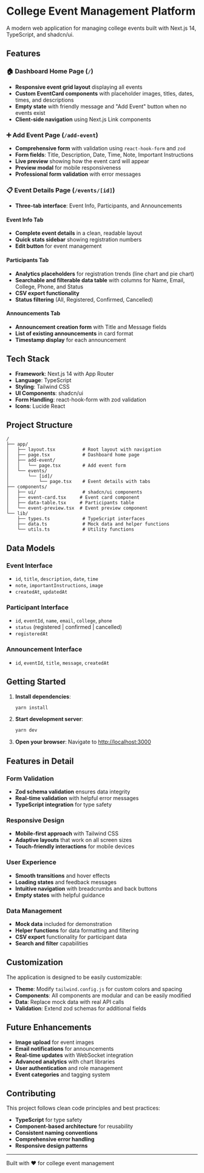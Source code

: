 # College Event Management Platform

A modern web application for managing college events built with Next.js 14, TypeScript, and shadcn/ui.

## Features

### 🏠 Dashboard Home Page (`/`)

- **Responsive event grid layout** displaying all events
- **Custom EventCard components** with placeholder images, titles, dates, times, and descriptions
- **Empty state** with friendly message and "Add Event" button when no events exist
- **Client-side navigation** using Next.js Link components

### ➕ Add Event Page (`/add-event`)

- **Comprehensive form** with validation using `react-hook-form` and `zod`
- **Form fields**: Title, Description, Date, Time, Note, Important Instructions
- **Live preview** showing how the event card will appear
- **Preview modal** for mobile responsiveness
- **Professional form validation** with error messages

### 📋 Event Details Page (`/events/[id]`)

- **Three-tab interface**: Event Info, Participants, and Announcements

#### Event Info Tab

- **Complete event details** in a clean, readable layout
- **Quick stats sidebar** showing registration numbers
- **Edit button** for event management

#### Participants Tab

- **Analytics placeholders** for registration trends (line chart and pie chart)
- **Searchable and filterable data table** with columns for Name, Email, College, Phone, and Status
- **CSV export functionality**
- **Status filtering** (All, Registered, Confirmed, Cancelled)

#### Announcements Tab

- **Announcement creation form** with Title and Message fields
- **List of existing announcements** in card format
- **Timestamp display** for each announcement

## Tech Stack

- **Framework**: Next.js 14 with App Router
- **Language**: TypeScript
- **Styling**: Tailwind CSS
- **UI Components**: shadcn/ui
- **Form Handling**: react-hook-form with zod validation
- **Icons**: Lucide React

## Project Structure

```
/
├── app/
│   ├── layout.tsx          # Root layout with navigation
│   ├── page.tsx            # Dashboard home page
│   ├── add-event/
│   │   └── page.tsx        # Add event form
│   └── events/
│       └── [id]/
│           └── page.tsx    # Event details with tabs
├── components/
│   ├── ui/                 # shadcn/ui components
│   ├── event-card.tsx     # Event card component
│   ├── data-table.tsx     # Participants table
│   └── event-preview.tsx  # Event preview component
└── lib/
    ├── types.ts            # TypeScript interfaces
    ├── data.ts             # Mock data and helper functions
    └── utils.ts            # Utility functions
```

## Data Models

### Event Interface

- `id`, `title`, `description`, `date`, `time`
- `note`, `importantInstructions`, `image`
- `createdAt`, `updatedAt`

### Participant Interface

- `id`, `eventId`, `name`, `email`, `college`, `phone`
- `status` (registered | confirmed | cancelled)
- `registeredAt`

### Announcement Interface

- `id`, `eventId`, `title`, `message`, `createdAt`

## Getting Started

1. **Install dependencies**:

   ```bash
   yarn install
   ```

2. **Start development server**:

   ```bash
   yarn dev
   ```

3. **Open your browser**:
   Navigate to [http://localhost:3000](http://localhost:3000)

## Features in Detail

### Form Validation

- **Zod schema validation** ensures data integrity
- **Real-time validation** with helpful error messages
- **TypeScript integration** for type safety

### Responsive Design

- **Mobile-first approach** with Tailwind CSS
- **Adaptive layouts** that work on all screen sizes
- **Touch-friendly interactions** for mobile devices

### User Experience

- **Smooth transitions** and hover effects
- **Loading states** and feedback messages
- **Intuitive navigation** with breadcrumbs and back buttons
- **Empty states** with helpful guidance

### Data Management

- **Mock data** included for demonstration
- **Helper functions** for data formatting and filtering
- **CSV export** functionality for participant data
- **Search and filter** capabilities

## Customization

The application is designed to be easily customizable:

- **Theme**: Modify `tailwind.config.js` for custom colors and spacing
- **Components**: All components are modular and can be easily modified
- **Data**: Replace mock data with real API calls
- **Validation**: Extend zod schemas for additional fields

## Future Enhancements

- **Image upload** for event images
- **Email notifications** for announcements
- **Real-time updates** with WebSocket integration
- **Advanced analytics** with chart libraries
- **User authentication** and role management
- **Event categories** and tagging system

## Contributing

This project follows clean code principles and best practices:

- **TypeScript** for type safety
- **Component-based architecture** for reusability
- **Consistent naming conventions**
- **Comprehensive error handling**
- **Responsive design patterns**

---

Built with ❤️ for college event management
